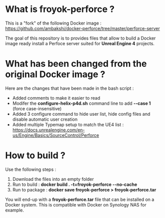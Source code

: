 # What is froyok-perforce ?
This is a "fork" of the following Docker image : https://github.com/ambakshi/docker-perforce/tree/master/perforce-server

The goal of this repository is to provides files that allow to build a Docker image ready install a Perfoce server suited for **Unreal Engine 4** projects.

# What has been changed from the original Docker image ?
Here are the changes that have been made in the bash script :
 * Added comments to make it easier to read
 * Modifer the **configure-helix-p4d.sh** command line to add **--case 1** (force case-insensitive)
 * Added 3 configure command to hide user list, hide config files and disable automatic user creation
 * Added multiple Typemap setup to match the UE4 list : https://docs.unrealengine.com/en-us/Engine/Basics/SourceControl/Perforce

# How to build ?
Use the following steps :
1. Download the files into an empty folder
2. Run to build : **docker build . -t=froyok-perforce --no-cache**
3. Run to package : **docker save  froyok-perforce > froyok-perforce.tar**

You will end-up with a **froyok-perforce.tar** file that can be installed on a Docker system. This is compatible with Docker on Synology NAS for example.
